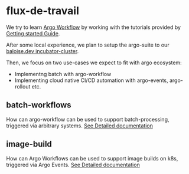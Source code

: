 # flux-de-travail

We try to learn [Argo Workflow](https://argoproj.github.io/argo-workflows/)
by working with the tutorials provided by [Getting started Guide](https://argoproj.github.io/argo-workflows/quick-start/).

After some local experience, we plan to setup the argo-suite to our [baloise.dev incubator-cluster](/argo-setup-incubator/README.md).

Then, we focus on two use-cases we expect to fit with argo ecosystem:
* Implementng batch with argo-workflow
* Implementing cloud native CI/CD automation with argo-events, argo-rollout etc.

## batch-workflows

How can argo-workflow can be used to support batch-processing, triggered via arbitrary systems.
[See Detailed documentation](/batch-workflows/README.md)

## image-build

How can Argo Workflows can be used to support image builds on k8s, triggered via Argo Events.
[See Detailed documentation](/image-build/README.md)
